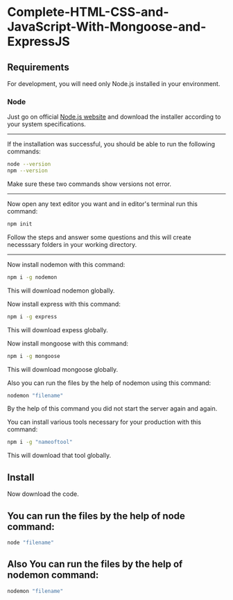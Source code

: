 # Complete-HTML-CSS-and-JavaScript-With-Mongoose-and-ExpressJS

## Requirements
For development, you will need only Node.js installed in your environment.

### Node
Just go on official [Node.js website](https://nodejs.org/) and download the installer according to your system specifications.<hr>

If the installation was successful, you should be able to run the following commands:
```sh
node --version
npm --version
```
Make sure these two commands show versions not error.<hr>
    
Now open any text editor you want and in editor's terminal run this command:
```sh
npm init
```
Follow the steps and answer some questions and this will create necesssary folders in your working directory.<hr>

Now install nodemon with this command:
```sh
npm i -g nodemon
```
This will download nodemon globally.

Now install express with this command:
```sh
npm i -g express
```
This will download expess globally.

Now install mongoose with this command:
```sh
npm i -g mongoose
```
This will download mongoose globally.

Also you can run the files by the help of nodemon using this command:
```sh
nodemon "filename"
```
By the help of this command you did not start the server again and again. 

You can install various tools necessary for your production with this command:
```sh
npm i -g "nameoftool"
```
This will download that tool globally. 

## Install
Now download the code.

## You can run the files by the help of node command:
```sh
node "filename"
```

## Also You can run the files by the help of nodemon command:
```sh
nodemon "filename"
```
